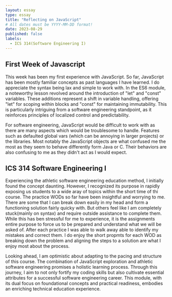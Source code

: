 ```yaml
---
layout: essay
type: essay
title: "Reflecting on JavaScript"
# All dates must be YYYY-MM-DD format!
date: 2023-08-29
published: false
labels:
  - ICS 314(Software Engineering I)
---
```


## First Week of Javascript
This week has been my first experience with JavaScript.  So far, JavaScript has been mostly familiar concepts as past languages I have learned.  I do appreciate the syntax being lax and simple to work with.
In the ES6 module, a noteworthy lesson revolved around the introduction of "let" and "const" variables. These additions represent a shift in variable handling, offering "let" for scoping within blocks and "const" for maintaining immutability. This is particularly intriguing from a software engineering standpoint, as it reinforces principles of localized control and predictability.

For software engineering, JavaScript would be difficult to work with as there are many aspects which would be troublesome to handle.  Features such as defaulted global vars (which can be annoying in larger projects) or the libraries.  Most notably the JavaScript objects are what confused me the most as they seem to behave differently form Java or C.  Their behaviors are also confusing to me as they didn't act as I would expect.  

## ICS 314 Software Engineering I
Experiencing the athletic software engineering education method, I initially found the concept daunting. However, I recognized its purpose in rapidly exposing us students to a wide aray of topics within the short time of thi course. The practice WODs so far have been insightful and worrying to me.  There are some that I can break down easily in my head and form a functioning solution fairly quicky with.  But others feel like I am completely stuck(mainly on syntax)  and require outside assistance to complete them.  While this has ben stressful for me to experience, it is the assignments entire purpose to force us to be prepared and understand what we will be asked of.  After each practice I was able to walk away able to identify my mistakes and correct them.  I do enjoy the short propmts for each WOD as breaking down the problem and aligning the steps to a solution are what I enjoy most about the process.  

Looking ahead, I am optimistic about adapting to the pacing and structure of this course. The combination of JavaScript exploration and athletic software engineering promises a holistic learning process. Through this journey, I aim to not only fortify my coding skills but also cultivate essential attributes for a successful software engineering career. This module, with its dual focus on foundational concepts and practical readiness, embodies an enriching technical education experience.
